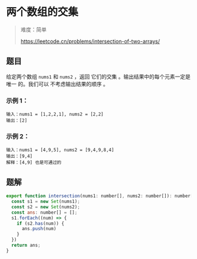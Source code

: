 # 两个数组的交集

> 难度：简单
>
> https://leetcode.cn/problems/intersection-of-two-arrays/

## 题目

给定两个数组 `nums1` 和 `nums2` ，返回 它们的交集 。输出结果中的每个元素一定是 唯一 的。我们可以 不考虑输出结果的顺序 。


### 示例 1：
```
输入：nums1 = [1,2,2,1], nums2 = [2,2]
输出：[2]
```

### 示例 2：
```
输入：nums1 = [4,9,5], nums2 = [9,4,9,8,4]
输出：[9,4]
解释：[4,9] 也是可通过的
```

## 题解

```javascript
export function intersection(nums1: number[], nums2: number[]): number[] {
  const s1 = new Set(nums1);
  const s2 = new Set(nums2);
  const ans: number[] = [];
  s1.forEach((num) => {
    if (s2.has(num)) {
      ans.push(num)
    }
  })
  return ans;
}

```
